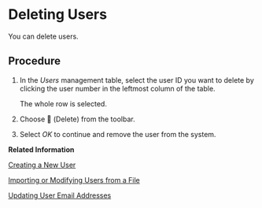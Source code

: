 <!-- loio3ceb94cd3acf4a5caed5a4d0c4519b81 -->

<link rel="stylesheet" type="text/css" href="../css/sap-icons.css"/>

# Deleting Users

You can delete users.



<a name="loio3ceb94cd3acf4a5caed5a4d0c4519b81__steps_nrg_5rc_gv"/>

## Procedure

1.  In the *Users* management table, select the user ID you want to delete by clicking the user number in the leftmost column of the table.

    The whole row is selected.

2.  Choose <span class="FPA-icons"></span> \(Delete\) from the toolbar.

3.  Select *OK* to continue and remove the user from the system.


**Related Information**  


[Creating a New User](creating-a-new-user-58d4b24.md "You can create individual users in SAP Datasphere.")

[Importing or Modifying Users from a File](importing-or-modifying-users-from-a-file-b2698da.md "You can create new users or batch-update existing users by importing user data that you have saved in a CSV file.")

[Updating User Email Addresses](updating-user-email-addresses-0889208.md "You can update the user email addresses used for logon.")

